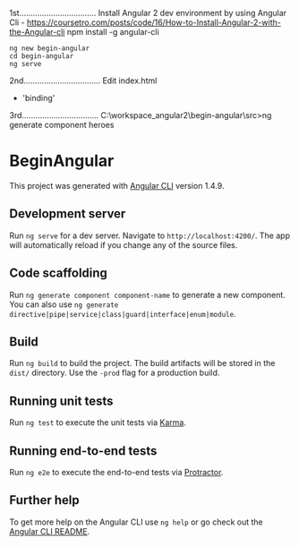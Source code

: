 1st..................................
Install Angular 2 dev environment by using Angular Cli
    - https://coursetro.com/posts/code/16/How-to-Install-Angular-2-with-the-Angular-cli
    npm install -g angular-cli

    ng new begin-angular
    cd begin-angular
    ng serve

2nd..................................
Edit index.html

<ul *ngIf='dataBindings.length'>
  <li *ngFor='let binding of dataBindings'>'binding'</li>
</ul>


3rd..................................
C:\workspace_angular2\begin-angular\src>ng generate component heroes






# BeginAngular

This project was generated with [Angular CLI](https://github.com/angular/angular-cli) version 1.4.9.

## Development server

Run `ng serve` for a dev server. Navigate to `http://localhost:4200/`. The app will automatically reload if you change any of the source files.

## Code scaffolding

Run `ng generate component component-name` to generate a new component. You can also use `ng generate directive|pipe|service|class|guard|interface|enum|module`.

## Build

Run `ng build` to build the project. The build artifacts will be stored in the `dist/` directory. Use the `-prod` flag for a production build.

## Running unit tests

Run `ng test` to execute the unit tests via [Karma](https://karma-runner.github.io).

## Running end-to-end tests

Run `ng e2e` to execute the end-to-end tests via [Protractor](http://www.protractortest.org/).

## Further help

To get more help on the Angular CLI use `ng help` or go check out the [Angular CLI README](https://github.com/angular/angular-cli/blob/master/README.md).
